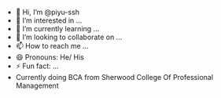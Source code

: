 - 👋 Hi, I’m @piyu-ssh
- 👀 I’m interested in ...
- 🌱 I’m currently learning ...
- 💞️ I’m looking to collaborate on ...
- 📫 How to reach me ...
- 😄 Pronouns: He/ His
- ⚡ Fun fact: ...
- Currently doing BCA from Sherwood College Of Professional Management
<!---
piyu-ssh/piyu-ssh is a ✨ special ✨ repository because its `README.md` (this file) appears on your GitHub profile.
You can click the Preview link to take a look at your changes.
--->

